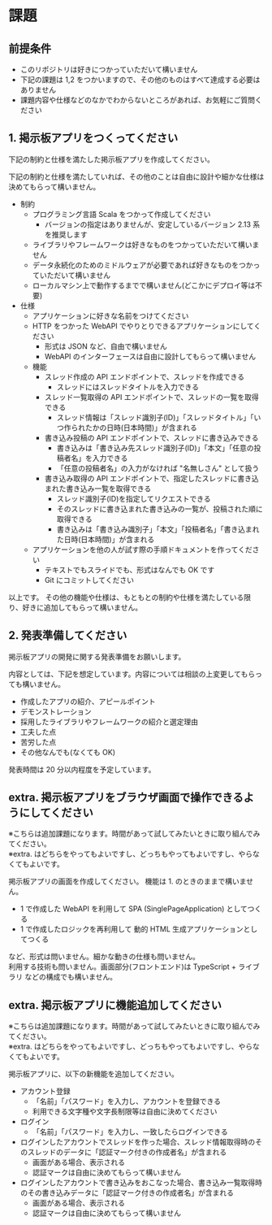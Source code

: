 # 課題

## 前提条件

- このリポジトリは好きにつかっていただいて構いません
- 下記の課題は 1,2 をつかいますので、その他のものはすべて達成する必要はありません
- 課題内容や仕様などのなかでわからないところがあれば、お気軽にご質問ください

## 1. 掲示板アプリをつくってください

下記の制約と仕様を満たした掲示板アプリを作成してください。

下記の制約と仕様を満たしていれば、その他のことは自由に設計や細かな仕様は決めてもらって構いません。

- 制約
    - プログラミング言語 Scala をつかって作成してください
        - バージョンの指定はありませんが、安定しているバージョン 2.13 系を推奨します
    - ライブラリやフレームワークは好きなものをつかっていただいて構いません
    - データ永続化のためのミドルウェアが必要であれば好きなものをつかっていただいて構いません
    - ローカルマシン上で動作するまでで構いません(どこかにデプロイ等は不要)
- 仕様
    - アプリケーションに好きな名前をつけてください
    - HTTP をつかった WebAPI でやりとりできるアプリケーションにしてください
        - 形式は JSON など、自由で構いません
        - WebAPI のインターフェースは自由に設計してもらって構いません
    - 機能
        - スレッド作成の API エンドポイントで、スレッドを作成できる
            - スレッドにはスレッドタイトルを入力できる
        - スレッド一覧取得の API エンドポイントで、スレッドの一覧を取得できる
            - スレッド情報は「スレッド識別子(ID)」「スレッドタイトル」「いつ作られたかの日時(日本時間)」が含まれる
        - 書き込み投稿の API エンドポイントで、スレッドに書き込みできる
            - 書き込みは「書き込み先スレッド識別子(ID)」「本文」「任意の投稿者名」を入力できる
            - 「任意の投稿者名」の入力がなければ "名無しさん" として扱う
        - 書き込み取得の API エンドポイントで、指定したスレッドに書き込まれた書き込み一覧を取得できる
            - スレッド識別子(ID)を指定してリクエストできる
            - そのスレッドに書き込まれた書き込みの一覧が、投稿された順に取得できる
            - 書き込みは「書き込み識別子」「本文」「投稿者名」「書き込まれた日時(日本時間)」が含まれる
    - アプリケーションを他の人が試す際の手順ドキュメントを作ってください
        - テキストでもスライドでも、形式はなんでも OK です
        - Git にコミットしてください

以上です。
その他の機能や仕様は、もともとの制約や仕様を満たしている限り、好きに追加してもらって構いません。


## 2. 発表準備してください

掲示板アプリの開発に関する発表準備をお願いします。

内容としては、下記を想定しています。内容については相談の上変更してもらっても構いません。

- 作成したアプリの紹介、アピールポイント
- デモンストレーション
- 採用したライブラリやフレームワークの紹介と選定理由
- 工夫した点
- 苦労した点
- その他なんでも(なくても OK)

発表時間は 20 分以内程度を予定しています。


## extra. 掲示板アプリをブラウザ画面で操作できるようにしてください

※こちらは追加課題になります。時間があって試してみたいときに取り組んでみてください。\
※extra. はどちらをやってもよいですし、どっちもやってもよいですし、やらなくてもよいです。

掲示板アプリの画面を作成してください。
機能は 1. のときのままで構いません。

- 1 で作成した WebAPI を利用して SPA (SinglePageApplication) としてつくる
- 1 で作成したロジックを再利用して 動的 HTML 生成アプリケーションとしてつくる

など、形式は問いません。細かな動きの仕様も問いません。\
利用する技術も問いません。画面部分(フロントエンド)は TypeScript + ライブラリ などの構成でも構いません。


## extra. 掲示板アプリに機能追加してください

※こちらは追加課題になります。時間があって試してみたいときに取り組んでみてください。\
※extra. はどちらをやってもよいですし、どっちもやってもよいですし、やらなくてもよいです。

掲示板アプリに、以下の新機能を追加してください。

- アカウント登録
    - 「名前」「パスワード」を入力し、アカウントを登録できる
    - 利用できる文字種や文字長制限等は自由に決めてください
- ログイン
    - 「名前」「パスワード」を入力し、一致したらログインできる
- ログインしたアカウントでスレッドを作った場合、スレッド情報取得時のそのスレッドのデータに「認証マーク付きの作成者名」が含まれる
    - 画面がある場合、表示される
    - 認証マークは自由に決めてもらって構いません
- ログインしたアカウントで書き込みをおこなった場合、書き込み一覧取得時のその書き込みデータに「認証マーク付きの作成者名」が含まれる
    - 画面がある場合、表示される
    - 認証マークは自由に決めてもらって構いません
